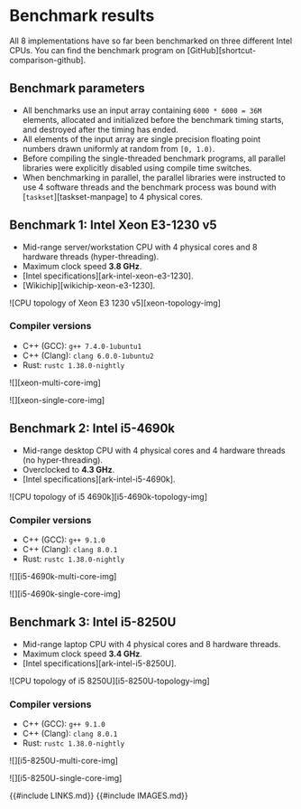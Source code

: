 # Benchmark results

All 8 implementations have so far been benchmarked on three different Intel CPUs.
You can find the benchmark program on [GitHub][shortcut-comparison-github].

## Benchmark parameters

* All benchmarks use an input array containing `6000 * 6000 = 36M` elements, allocated and initialized before the benchmark timing starts, and destroyed after the timing has ended.
* All elements of the input array are single precision floating point numbers drawn uniformly at random from `[0, 1.0)`.
* Before compiling the single-threaded benchmark programs, all parallel libraries were explicitly disabled using compile time switches.
* When benchmarking in parallel, the parallel libraries were instructed to use 4 software threads and the benchmark process was bound with [`taskset`][taskset-manpage] to 4 physical cores.


## Benchmark 1: Intel Xeon E3-1230 v5

* Mid-range server/workstation CPU with 4 physical cores and 8 hardware threads (hyper-threading).
* Maximum clock speed **3.8 GHz**.
* [Intel specifications][ark-intel-xeon-e3-1230].
* [Wikichip][wikichip-xeon-e3-1230].

![CPU topology of Xeon E3 1230 v5][xeon-topology-img]

### Compiler versions

* C++ (GCC): `g++ 7.4.0-1ubuntu1`
* C++ (Clang): `clang 6.0.0-1ubuntu2`
* Rust: `rustc 1.38.0-nightly`

![][xeon-multi-core-img]

![][xeon-single-core-img]

## Benchmark 2: Intel i5-4690k

* Mid-range desktop CPU with 4 physical cores and 4 hardware threads (no hyper-threading).
* Overclocked to **4.3 GHz**.
* [Intel specifications][ark-intel-i5-4690k].

![CPU topology of i5 4690k][i5-4690k-topology-img]

### Compiler versions

* C++ (GCC): `g++ 9.1.0`
* C++ (Clang): `clang 8.0.1`
* Rust: `rustc 1.38.0-nightly`

![][i5-4690k-multi-core-img]

![][i5-4690k-single-core-img]

## Benchmark 3: Intel i5-8250U

* Mid-range laptop CPU with 4 physical cores and 8 hardware threads.
* Maximum clock speed **3.4 GHz**.
* [Intel specifications][ark-intel-i5-8250U].

![CPU topology of i5 8250U][i5-8250U-topology-img]

### Compiler versions

* C++ (GCC): `g++ 9.1.0`
* C++ (Clang): `clang 8.0.1`
* Rust: `rustc 1.38.0-nightly`

![][i5-8250U-multi-core-img]

![][i5-8250U-single-core-img]

{{#include LINKS.md}}
{{#include IMAGES.md}}

